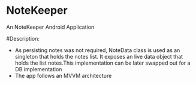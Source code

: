 # NoteKeeper
An NoteKeeper Android Application

#Description:
- As persisting notes was not required, NoteData class is used as an singleton that holds the notes list. It exposes an live data object that holds the list notes.This implementation can be later swapped out for a DB implementation
- The app follows an MVVM architecture
